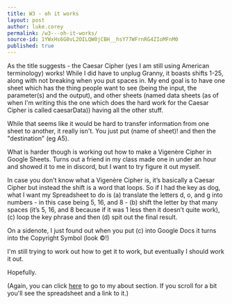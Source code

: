```yaml
---
title: W3 - oh it works
layout: post
author: luke.corey
permalink: /w3---oh-it-works/
source-id: 1YWxHs6G0vL2OILQW0jCBH__hsY77WFrnRG4ZIoMFnM0
published: true
---
```

As the title suggests - the Caesar Cipher (yes I am still using American terminology) works! While I did have to unplug Granny, it boasts shifts 1-25, along with not breaking when you put spaces in. My end goal is to have one sheet which has the thing people want to see (being the input, the parameter(s) and the output), and other sheets (named data sheets (as of when I'm writing this the one which does the hard work for the Caesar Cipher is called caesarData)) having all the other stuff.

While that seems like it would be hard to transfer information from one sheet to another, it really isn't. You just put (name of sheet)! and then the "destination" (eg A5).

What is harder though is working out how to make a Vigenère Cipher in Google Sheets. Turns out a friend in my class made one in under an hour and showed it to me in discord, but I want to try figure it out myself.

In case you don't know what a Vigenère Cipher is, it’s basically a Caesar Cipher but instead the shift is a word that loops. So if I had the key as dog, what I want my Spreadsheet to do is (a) translate the letters d, o, and g into numbers - in this case being 5, 16, and 8 - (b) shift the letter by that many spaces (it’s 5, 16, and 8 because if it was 1 less then it doesn’t quite work), (c) loop the key phrase and then (d) spit out the final result.

On a sidenote, I just found out when you put (c) into Google Docs it turns into the Copyright Symbol (look ©!)

I'm still trying to work out how to get it to work, but eventually I should work it out.

Hopefully.

(Again, you can click <a href="https://megmefalrez.github.io/about/">here</a> to go to my about section. If you scroll for a bit you'll see the spreadsheet and a link to it.)
